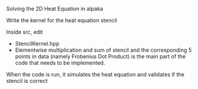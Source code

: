 Solving the 2D Heat Equation in alpaka

Write the kernel for the heat equation stencil

Inside src, edit
- StencilKernel.hpp
- Elementwise multiplication and sum of stencil and the corresponding 5 points in data (namely Frobenius Dot Product) is the main part of the code that needs to be implemented.

When the code is run, it simulates the heat equation and validates if the stencil is correct
